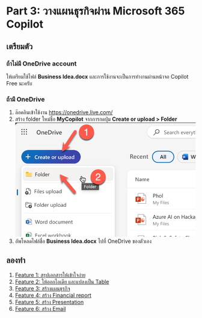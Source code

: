 
# Part 3: วางแผนธุรกิจผ่าน Microsoft 365 Copilot 


## เตรียมตัว

### ถ้าไม่มี OneDrive account 

ให้เตรียมใช้ไฟล์ **Business Idea.docx** และการใช้งานจะเป็นการทำงานผ่านหน้าจอ Copilot Free นะครับ

### ถ้ามี OneDrive 

1. ล๊อคอินเข้าใช้งาน https://onedrive.live.com/
2. สร้าง folder ใหม่ชื่อ **MyCopilot** จากการกดปุ่ม **Create or upload > Folder**
   ![alt text](../images/copilot/2025-08-23_21-38-02.png)
3. อัพโหลดไฟล์ชื่อ **Business Idea.docx** ไปที่ OneDrive ของตัวเอง

## ลองทำ

1. [Feature 1: สรุปเอกสารให้เข้าใจง่าย](start-up/word-feature-1.md)
2. [Feature 2: ให้ออกไอเดีย และแปลงเป็น Table](start-up/word-feature-2.md)
3. [Feature 3: สร้างแผนธุรกิจ](start-up/word-feature-3.md)
4. [Feature 4: สร้าง Financial report](start-up/feature-4-excel.md)
5. [Feature 5: สร้าง Presentation](start-up/feature-5-ppt.md)
6. [Feature 6: สร้าง Email](start-up/feature-6-outlook.md)

